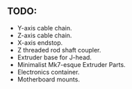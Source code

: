 TODO:
-----
* Y-axis cable chain.
* Z-axis cable chain.
* X-axis endstop.
* Z threaded rod shaft coupler.
* Extruder base for J-head.
* Minimalist Mk7-esque Extruder Parts.
* Electronics container.
* Motherboard mounts.


